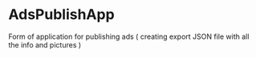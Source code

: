 # AdsPublishApp
Form of application for publishing ads ( creating export JSON file with all the info and pictures )
